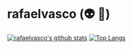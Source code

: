 # rafaelvasco (:alien: :metal:)
[![rafaelvasco's github stats](https://github-readme-stats.vercel.app/api?username=rafaelvasco&theme=radical)](https://github.com/anuraghazra/github-readme-stats)
[![Top Langs](https://github-readme-stats.vercel.app/api/top-langs/?username=rafaelvasco&theme=radical&layout=compact)](https://github.com/anuraghazra/github-readme-stats)
